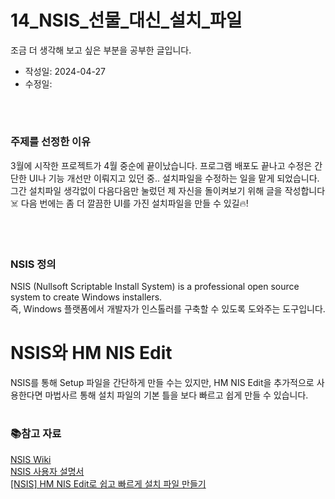 # 14_NSIS_선물_대신_설치_파일
조금 더 생각해 보고 싶은 부분을 공부한 글입니다.

- 작성일: 2024-04-27
- 수정일: 

<br/>



#
### 주제를 선정한 이유
3월에 시작한 프로젝트가 4월 중순에 끝이났습니다. 프로그램 배포도 끝나고 수정은 간단한 UI나 기능 개선만 이뤄지고 있던 중.. 설치파일을 수정하는 일을 맡게 되었습니다. 그간 설치파일 생각없이 다음다음만 눌렀던 제 자신을 돌이켜보기 위해 글을 작성합니다☠️ 다음 번에는 좀 더 깔끔한 UI를 가진 설치파일을 만들 수 있길🔥!

<br/>



#
### NSIS 정의
NSIS (Nullsoft Scriptable Install System) is a professional open source system to create Windows installers.  
즉, Windows 플랫폼에서 개발자가 인스톨러를 구축할 수 있도록 도와주는 도구입니다.  


#
# NSIS와 HM NIS Edit
NSIS를 통해 Setup 파일을 간단하게 만들 수는 있지만, HM NIS Edit을 추가적으로 사용한다면 마법사르 통해 설치 파일의 기본 틀을 보다 빠르고 쉽게 만들 수 있습니다.


#
### 📚참고 자료
[NSIS Wiki](https://nsis.sourceforge.io/Main_Page)  
[NSIS 사용자 설명서](https://www.opentutorials.org/module/3650/21850)  
[[NSIS] HM NIS Edit로 쉽고 빠르게 설치 파일 만들기](https://luckygg.tistory.com/260)  